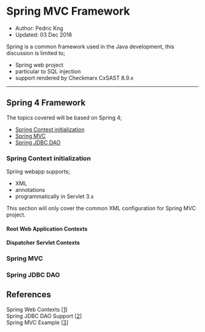 # Spring MVC Framework
* Author:   Pedric Kng
* Updated:  03 Dec 2018

Spring is a common framework used in the Java development, this discussion is limited to;
- Spring web project
- particular to SQL injection
- support rendered by Checkmarx CxSAST 8.9.x

***
## Spring 4 Framework
The topics covered will be based on Spring 4;
- [Spring Context initialization](#Spring-Context-initialization)
- [Spring MVC](#Spring-MVC)
- [Spring JDBC DAO](#Spring-JDBC-DAO)

### Spring Context initialization
Spring webapp supports;
- XML
- annotations
- programmatically in Servlet 3.x

This section will only cover the common XML configuration for Spring MVC project.

#### Root Web Application Contexts

#### Dispatcher Servlet Contexts



### Spring MVC

### Spring JDBC DAO



## References
Spring Web Contexts [[1]]  
Spring JDBC DAO Support [[2]]  
Spring MVC Example [[3]]  

[1]:https://www.baeldung.com/spring-web-contexts "Spring Web Contexts"
[2]:http://www.studytrails.com/frameworks/spring/spring-jdbc-dao-support "Spring JDBC DAO Support"
[3]:https://www.journaldev.com/14476/spring-mvc-example "Spring MVC Example"
